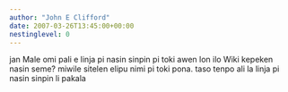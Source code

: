 ```yaml
---
author: "John E Clifford"
date: 2007-03-26T13:45:00+00:00
nestinglevel: 0
---
```

jan Male omi pali e linja pi nasin sinpin pi toki awen lon ilo Wiki kepeken nasin seme? miwile sitelen elipu nimi pi toki pona. taso tenpo ali la linja pi nasin sinpin li pakala